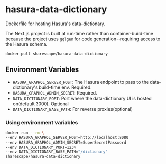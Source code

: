 # hasura-data-dictionary
Dockerfile for hosting Hasura's data-dictionary.  

The Next.js project is built at run-time rather than container-build-time because the
project uses `gqlgen` for code generation--requiring access to the Hasura schema. 

```sh
docker pull sharescape/hasura-data-dictionary
```

## Environment Variables
- `HASURA_GRAPHQL_SERVER_HOST`: The Hasura endpoint to pass to the data-dictionary's build-time env. Required.
- `HASURA_GRAPHQL_ADMIN_SECRET`: Required.
- `DATA_DICTIONARY_PORT`: Port where the data-dictionary UI is hosted on(default 3000). Optional
- `DATA_DICTIONARY_BASE_PATH`: For reverse proxies(optional)

### Using environment variables

```sh
docker run --rm \
--env HASURA_GRAPHQL_SERVER_HOST=http://localhost:8080
--env HASURA_GRAPHQL_ADMIN_SECRET=SuperSecretPassword
--env DATA_DICTIONARY_PORT=1234
--env DATA_DICTIONARY_BASE_PATH="/dictionary"
sharescape/hasura-data-dictionary
```
